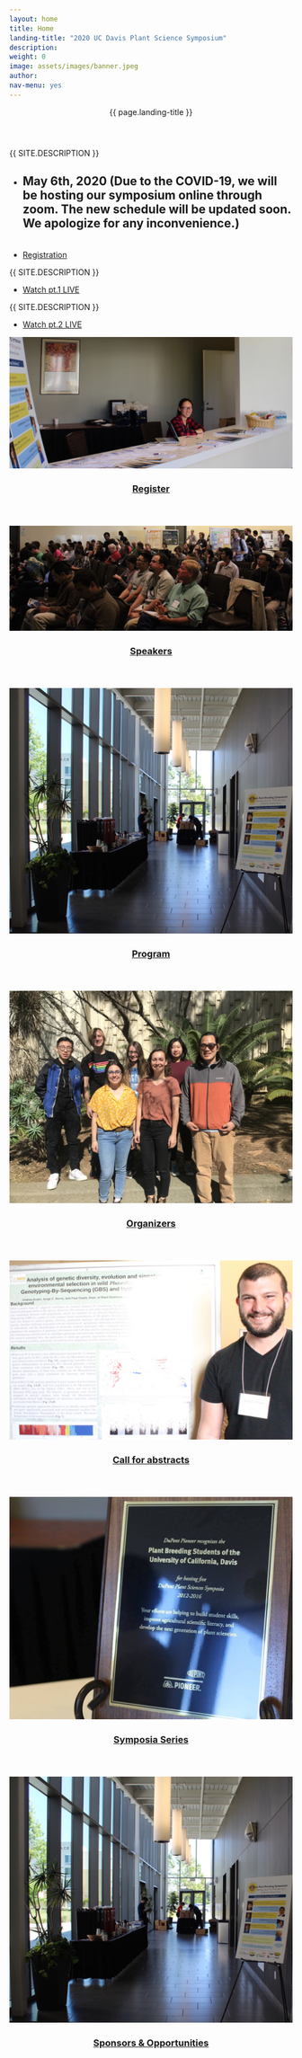 ```yaml
---
layout: home
title: Home
landing-title: "2020 UC Davis Plant Science Symposium"
description:
weight: 0
image: assets/images/banner.jpeg
author:
nav-menu: yes
---
```


<head>
	<title>UCDPSS20</title>
</head>

<!-- Banner -->
<section id="banner" class="major">
	<div class="inner">
		<header class="major">
			<h8>{{ page.landing-title }}</h8>
		</header>
		<div class="content">
			<p style="text-transform: uppercase;">{{ site.description }}</p>
			<ul class="actions">
				<li><h2>May 6th, 2020 (Due to the COVID-19, we will be hosting our symposium online through zoom. The new schedule will be updated soon. We apologize for any inconvenience.) </h2></li><br>
				<li><a href="/register.html" class="button next scrolly">Registration</a></li>
			</ul>
		</div>
		<div class="content">
            <p style="text-transform: uppercase;">{{ site.description }}</p>
            <ul class="actions">
                    <li><a href="https://www.youtube.com/watch?v=IGRNBy2ZT6Y" class="button next scrolly">Watch pt.1 LIVE</a></li>
                </ul>
        </div>
        <div class="content">
        <p style="text-transform: uppercase;">{{ site.description }}</p>
        <ul class="actions">
        <li><a href="https://www.youtube.com/watch?v=tLDrvk4QsG0" class="button next scrolly">Watch pt.2 LIVE</a></li>
        </ul>
        </div>
	</div>
</section>

<!-- Main -->
<div id="main">

<!-- One -->
<section id="one" class="tiles">

<article>
<span class="image">
<img src="assets/images/backgrounds/register.jpg" alt="" />
</span>
<header class="major">
<h3><a href="/register.html" class="link">Register</a></h3>
<p></p>
</header>
</article>

<article>
<span class="image">
<img src="assets/images/backgrounds/speakers.jpg" alt="" />
</span>
<header class="major">
<h3><a href="/speakers.html" class="link">Speakers</a></h3>
<p></p>
</header>
</article>

<article>
<span class="image">
<img src="assets/images/backgrounds/program.jpg" alt="" />
</span>
<header class="major">
<h3><a href="/program.html" class="link">Program</a></h3>
<p></p>
</header>
</article>

<article>
<span class="image">
<img src="assets/images/backgrounds/2020_organizers.jpg" alt="" />
</span>
<header class="major">
<h3><a href="/organizers.html" class="link">Organizers</a></h3>
<p></p>
</header>
</article>

<article>
<span class="image">
<img src="assets/images/backgrounds/abstracts.jpg" alt="" />
</span>
<header class="major">
<h3><a href="/abstracts.html" class="link">Call for abstracts</a></h3>
<p></p>
</header>
</article>

<article>
<span class="image">
<img src="assets/images/backgrounds/symposia.jpg" alt="" />
</span>
<header class="major">
<h3><a href="/symposia.html" class="link">Symposia Series</a></h3>
<p></p>
</header>
</article>

<article>
<span class="image">
<img src="assets/images/backgrounds/program.jpg" alt="" />
</span>
<header class="major">
<h3><a href="/sponsors.html" class="link">Sponsors & Opportunities</a></h3>
<p></p>
</header>
</article>



</section>
</div>
